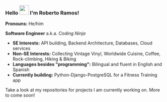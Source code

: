 ### Hello <img src="https://raw.githubusercontent.com/MartinHeinz/MartinHeinz/master/wave.gif" width="30px"> I'm Roberto Ramos!

<p><strong>Pronouns:</strong> He/him
<p><strong>Software Engineer</strong> a.k.a. <i>Coding Ninja</i>

* <strong>SE Interests:</strong> API building, Backend Architecture, Databases, Cloud services
* <strong>Non-SE Interests:</strong> Collecting Vintage Vinyl, Worldwide Cuisine, Coffee, Rock-climbing, Hiking & Biking
* <strong>Languages besides "programming":</strong> Bilingual and fluent in English and Spanish 
* <strong>Currently building:</strong> Python-Django-PostgreSQL for a Fitness Training app
  
Take a look at my repositories for projects I am currently working on. More to come soon!

